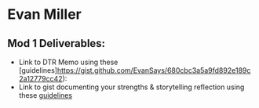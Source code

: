 # Evan Miller


## Mod 1 Deliverables:
* Link to DTR Memo using these [guidelines]https://gist.github.com/EvanSays/680cbc3a5a9fd892e189c2a12779cc42):
* Link to gist documenting your strengths & storytelling reflection using these [guidelines](https://gist.github.com/EvanSays/aacbdd7fcfa0ebcd101d5b67c6e07f88)
